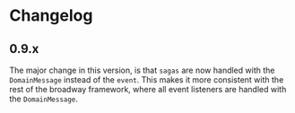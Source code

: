 # Changelog

## 0.9.x

The major change in this version, is that `sagas` are now handled with 
the `DomainMessage` instead of the `event`. This makes it more consistent with the 
rest of the broadway framework, where all event listeners are handled with the 
`DomainMessage`.
